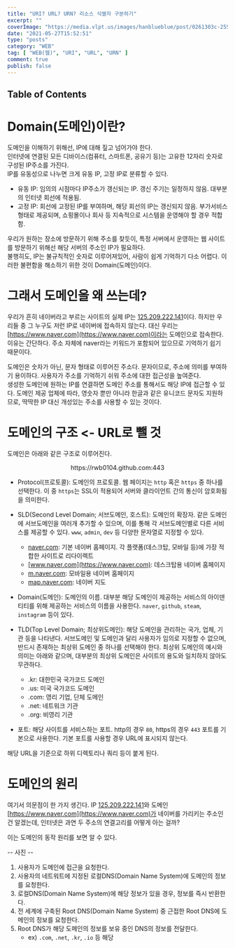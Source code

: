 ```yaml
---
title: "URI? URL? URN? 리소스 식별자 구분하기"
excerpt: ""
coverImage: "https://media.vlpt.us/images/hanblueblue/post/0261303c-2557-4673-9d91-24b08c6dde16/Tomcat-logo.png"
date: "2021-05-27T15:52:51"
type: "posts"
category: "WEB"
tag: [ "WEB(웹)", "URI", "URL", "URN" ]
comment: true
publish: false
---
```


## Table of Contents

# Domain(도메인)이란?

도메인을 이해하기 위해선, IP에 대해 짚고 넘어가야 한다.  
인터넷에 연결된 모든 디바이스(컴퓨터, 스마트폰, 공유기 등)는 <span class="blue-500">고유한 12자리 숫자로 구성된 IP주소</span>를 가진다.  
IP를 유동성으로 나누면 크게 유동 IP, 고정 IP로 분류할 수 있다.

* <span class="primary">유동 IP</span>: 임의의 시점마다 IP주소가 갱신되는 IP. 갱신 주기는 일정하지 않음. 대부분의 인터넷 회선에 적용됨.
* <span class="primary">고정 IP</span>: 회선에 고정된 IP를 부여하며, 해당 회선의 IP는 갱신되지 않음. 부가서비스 형태로 제공되며, 쇼핑몰이나 회사 등 지속적으로 시스템을 운영해야 할 경우 적합함.

우리가 원하는 장소에 방문하기 위해 주소를 찾듯이, <span class="green-500">특정 서버에서 운영하는 웹 사이트를 방문하기 위해선 해당 서버의 주소인 IP가 필요</span>하다.  
불행히도, IP는 불규칙적인 숫자로 이루어져있어, 사람이 쉽게 기억하기 다소 어렵다. 이러한 불편함을 해소하기 위한 것이 Domain(도메인)이다.

# 그래서 도메인을 왜 쓰는데?

우리가 흔히 <span class="green-A700">네이버</span>라고 부르는 사이트의 실제 IP는 [125.209.222.141](http://125.209.222.141)이다. 하지만 우리들 중 그 누구도 저런 IP로 <span class="green-A700">네이버</span>에 접속하지 않는다. 대신 우리는 [https://www.naver.com](https://www.naver.com)이라는 도메인으로 접속한다. 이유는 간단하다. 주소 자체에 <span class="green-A700">naver</span>라는 키워드가 포함되어 있으므로 기억하기 쉽기 때문이다.

<span class="pink-400">도메인</span>은 숫자가 아닌, 문자 형태로 이루어진 주소다. 문자이므로, 주소에 의미를 부여하기 용이하다. 사용자가 주소를 기억하기 쉬워 주소에 대한 접근성을 높여준다.  
생성한 <span class="pink-400">도메인</span>에 원하는 IP를 연결하면 <span class="pink-400">도메인</span> 주소를 통해서도 해당 IP에 접근할 수 있다.
<span class="pink-400">도메인</span> 제공 업체에 따라, 영숫자 뿐만 아니라 한글과 같은 유니코드 문자도 지원하므로, 딱딱한 IP 대신 개성있는 주소를 사용할 수 있는 것이다.

# 도메인의 구조 <- URL로 뺄 것

도메인은 아래와 같은 구조로 이루어진다.

<p class="large" align="center"><span class="lightBlue-400">https</span>://<span class="green-400">rwb0104</span>.<span class="yellow-400">github</span>.<span class="pink-400">com</span>:<span class="amber-400">443</span></p>

* <span class="lightBlue-400">Protocol(프로토콜)</span>: 도메인의 프로토콜. 웹 페이지는 `http` 혹은 `https` 중 하나를 선택한다. 이 중 `https`는 <span class="deepPurple-400">SSL</span>이 적용되어 <span class="red-400">서버와 클라이언트 간의 통신이 암호화</span>됨을 의미한다.

* <span class="green-400">SLD(Second Level Domain; 서브도메인, 호스트)</span>: <span class="pink-400">도메인</span>의 확장자. 같은 <span class="pink-400">도메인</span>에 <span class="pink-400">서브도메인</span>을 여러개 추가할 수 있으며, 이를 통해 각 <span class="pink-400">서브도메인</span>별로 다른 서비스를 제공할 수 있다. `www`, `admin`, `dev` 등 다양한 문자열로 지정할 수 있다.
  * [naver.com](https://naver.com): 기본 네이버 홈페이지. 각 플랫폼(데스크탑, 모바일 등)에 가장 적합한 사이트로 리다이렉트
  * [www.naver.com](https://www.naver.com): 데스크탑용 네이버 홈페이지
  * [m.naver.com](https://m.naver.com): 모바일용 네이버 홈페이지
  * [map.naver.com](https://map.naver.com): 네이버 지도

* <span class="yellow-400">Domain(도메인)</span>: 도메인의 이름. 대부분 해당 도메인이 제공하는 서비스의 아이덴티티를 위해 제공하는 서비스의 이름을 사용한다. `naver`, `github`, `steam`, `instagram` 등이 있다.

* <span class="pink-400">TLD(Top Level Domain; 최상위도메인)</span>: 해당 도메인을 관리하는 국가, 업체, 기관 등을 나타낸다. <span class="pink-400">서브도메인</span> 및 <span class="pink-400">도메인</span>과 달리 사용자가 임의로 지정할 수 없으며, 반드시 존재하는 최상위 도메인 중 하나를 선택해야 한다. 최상위 도메인의 예시와 의미는 아래와 같으며, 대부분의 최상위 도메인은 사이트의 용도와 일치하지 않아도 무관하다.
  * <span class="primary">.kr</span>: 대한민국 국가코드 도메인
  * <span class="primary">.us</span>: 미국 국가코드 도메인
  * <span class="primary">.com</span>: 영리 기업, 단체 도메인
  * <span class="primary">.net</span>: 네트워크 기관
  * <span class="primary">.org</span>: 비영리 기관

* <span class="amber-400">포트</span>: 해당 사이트를 서비스하는 포트. http의 경우 `80`, https의 경우 `443` 포트를 기본으로 사용한다. 기본 포트를 사용할 경우 URL에 표시되지 않는다.

해당 URL을 기준으로 하위 디렉토리나 쿼리 등이 붙게 된다.

# 도메인의 원리

여기서 의문점이 한 가지 생긴다. IP [125.209.222.141](http://125.209.222.141)와 <span class="pink-400">도메인</span> [https://www.naver.com](https://www.naver.com)가 <span class="green-A700">네이버</span>를 가리키는 주소인건 알겠는데, 인터넷은 과연 두 주소의 연결고리를 어떻게 아는 걸까?

이는 <span class="pink-400">도메인</span>의 동작 원리를 보면 알 수 있다.

-- 사진 --

1. 사용자가 <span class="pink-400">도메인</span>에 접근을 요청한다.
2. 사용자의 네트워트에 지정된 로컬<span class="pink-400">DNS(Domain Name System)</span>에 <span class="pink-400">도메인</span>의 정보를 요청한다.
3. 로컬<span class="pink-400">DNS(Domain Name System)</span>에 해당 정보가 있을 경우, 정보를 즉시 반환한다.
4. 전 세계에 구축된 Root <span class="pink-400">DNS(Domain Name System)</span> 중 근접한 Root <span class="pink-400">DNS</span>에 <span class="pink-400">도메인</span>의 정보를 요청한다.
5. Root <span class="pink-400">DNS</span>가 해당 도메인의 정보를 보유 중인 <span class="pink-400">DNS</span>의 정보를 전달한다.
   * ex) `.com`, `.net`, `.kr`, `.io` 등 해당